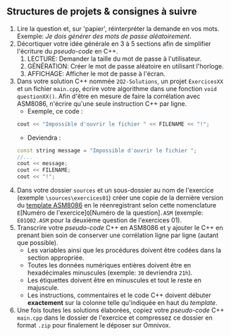 ## Structures de projets & consignes à suivre

1. Lire la question et, sur 'papier', réinterpréter la demande en vos mots. Exemple: _Je dois générer des mots de passe aléatoirement_.
2. Décortiquer votre idée générale en 3 à 5 sections afin de simplifier l'écriture du _pseudo-code_ en C++.
   1. LECTURE: Demander la taille du mot de passe à l'utilisateur.
   2. GÉNÉRATION: Créer le mot de passe aléatoire en utilisant l'horloge.
   3. AFFICHAGE: Afficher le mot de passe à l'écran.
3. Dans votre solution C++ nommée `2Q2-Solutions`, un projet `ExercicesXX` et un fichier `main.cpp`, écrire votre algorithme dans une fonction `void questionXX()`. Afin d'être en mesure de faire la corrélation avec ASM8086, n'écrire qu'une seule instruction C++ par ligne.
   - Exemple, ce code :
   ```cpp
   cout << "Impossible d'ouvrir le fichier " << FILENAME << "!";
   ```
   - Deviendra :
   ```cpp
   const string message = "Impossible d'ouvrir le fichier ";
   //...
   cout << message;
   cout << FILENAME;
   cout << "!";
   ```
4. Dans votre dossier `sources` et un sous-dossier au nom de l'exercice (exemple `\sources\exercices01`) créer une copie de la dernière version du [template ASM8086](https://www.cshawi.info/2q2.html#t4) en le réenregistrant selon cette nomenclature `E`[Numéro de l'exercice]`Q`[Numéro de la question]`.ASM` (exemple: `E01Q02.ASM` pour la deuxième question de l'exercices 01).
5. Transcrire votre _pseudo-code_ C++ en ASM8086 et y ajouter le C++ en prenant bien soin de conserver une corrélation ligne par ligne (autant que possible).
   - Les variables ainsi que les procédures doivent être codées dans la section appropriée.
   - Toutes les données numériques entières doivent être en hexadécimales minuscules (exemple: `30` devriendra `21h`).
   - Les étiquettes doivent être en minuscules et tout le reste en majuscule.
   - Les instructions, commentaires et le code C++ doivent débuter **exactement** sur la colonne telle qu'indiquée en haut du _template_.
6. Une fois toutes les solutions élaborées, copiez votre _pseudo-code_ C++ `main.cpp` dans le dossier de l'exercice et compressez ce dossier en format `.zip` pour finalement le déposer sur Omnivox.
